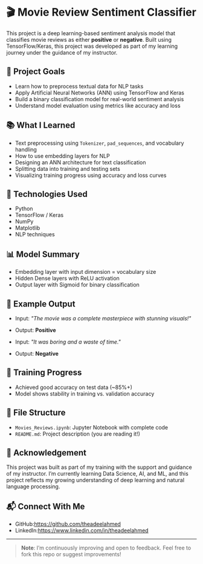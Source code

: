 # 🎬 Movie Review Sentiment Classifier

This project is a deep learning-based sentiment analysis model that classifies movie reviews as either **positive** or **negative**. Built using TensorFlow/Keras, this project was developed as part of my learning journey under the guidance of my instructor.

## 🚀 Project Goals

- Learn how to preprocess textual data for NLP tasks
- Apply Artificial Neural Networks (ANN) using TensorFlow and Keras
- Build a binary classification model for real-world sentiment analysis
- Understand model evaluation using metrics like accuracy and loss

## 📚 What I Learned

- Text preprocessing using `Tokenizer`, `pad_sequences`, and vocabulary handling
- How to use embedding layers for NLP
- Designing an ANN architecture for text classification
- Splitting data into training and testing sets
- Visualizing training progress using accuracy and loss curves

## 🧠 Technologies Used

- Python
- TensorFlow / Keras
- NumPy
- Matplotlib
- NLP techniques

## 📊 Model Summary

- Embedding layer with input dimension = vocabulary size
- Hidden Dense layers with ReLU activation
- Output layer with Sigmoid for binary classification

## 📝 Example Output

- Input: _"The movie was a complete masterpiece with stunning visuals!"_
- Output: **Positive**

- Input: _"It was boring and a waste of time."_
- Output: **Negative**

## 🧪 Training Progress

- Achieved good accuracy on test data (~85%+)
- Model shows stability in training vs. validation accuracy

## 📁 File Structure

- `Movies_Reviews.ipynb`: Jupyter Notebook with complete code
- `README.md`: Project description (you are reading it!)

## 🤝 Acknowledgement

This project was built as part of my training with the support and guidance of my instructor. I’m currently learning Data Science, AI, and ML, and this project reflects my growing understanding of deep learning and natural language processing.

## 📬 Connect With Me

- GitHub:https://github.com/theadeelahmed
- LinkedIn:https://www.linkedin.com/in/theadeelahmed

---

> **Note**: I’m continuously improving and open to feedback. Feel free to fork this repo or suggest improvements!

